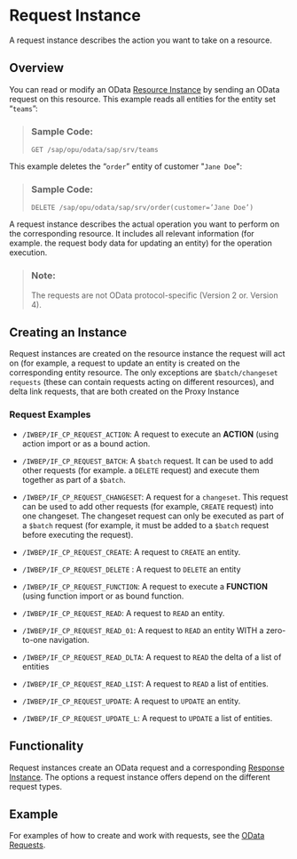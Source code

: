<!-- loio7bda4718f8b84ec4ae04396822c9105a -->

# Request Instance

A request instance describes the action you want to take on a resource.



<a name="loio7bda4718f8b84ec4ae04396822c9105a__section_b4c_czm_4tb"/>

## Overview

You can read or modify an OData [Resource Instance](resource-instance-25e2e3d.md) by sending an OData request on this resource. This example reads all entities for the entity set “`teams`”:

> ### Sample Code:  
> ```
> GET /sap/opu/odata/sap/srv/teams
> ```

This example deletes the “`order`” entity of customer "`Jane Doe`":

> ### Sample Code:  
> ```
> DELETE /sap/opu/odata/sap/srv/order(customer=’Jane Doe’)
> ```

A request instance describes the actual operation you want to perform on the corresponding resource. It includes all relevant information \(for example. the request body data for updating an entity\) for the operation execution.

> ### Note:  
> The requests are not OData protocol-specific \(Version 2 or. Version 4\).



<a name="loio7bda4718f8b84ec4ae04396822c9105a__section_osh_dzm_4tb"/>

## Creating an Instance

Request instances are created on the resource instance the request will act on \(for example, a request to update an entity is created on the corresponding entity resource. The only exceptions are `$batch/changeset requests` \(these can contain requests acting on different resources\), and delta link requests, that are both created on the Proxy Instance



### Request Examples

-   `/IWBEP/IF_CP_REQUEST_ACTION`: A request to execute an **ACTION** \(using action import or as a bound action.

-   `/IWBEP/IF_CP_REQUEST_BATCH`: A `$batch` request. It can be used to add other requests \(for example. a `DELETE` request\) and execute them together as part of a `$batch`.
-   `/IWBEP/IF_CP_REQUEST_CHANGESET`: A request for a `changeset`. This request can be used to add other requests \(for example, `CREATE` request\) into one changeset. The changeset request can only be executed as part of a `$batch` request \(for example, it must be added to a `$batch` request before executing the request\).
-   `/IWBEP/IF_CP_REQUEST_CREATE`: A request to `CREATE` an entity.
-   `/IWBEP/IF_CP_REQUEST_DELETE` : A request to `DELETE` an entity
-   `/IWBEP/IF_CP_REQUEST_FUNCTION`: A request to execute a **FUNCTION** \(using function import or as bound function.
-   `/IWBEP/IF_CP_REQUEST_READ`: A request to `READ` an entity.
-   `/IWBEP/IF_CP_REQUEST_READ_01`: A request to `READ` an entity WITH a zero-to-one navigation.
-   `/IWBEP/IF_CP_REQUEST_READ_DLTA`: A request to `READ` the delta of a list of entities
-   `/IWBEP/IF_CP_REQUEST_READ_LIST`: A request to `READ` a list of entities.
-   `/IWBEP/IF_CP_REQUEST_UPDATE`: A request to `UPDATE` an entity.
-   `/IWBEP/IF_CP_REQUEST_UPDATE_L`: A request to `UPDATE` a list of entities.



<a name="loio7bda4718f8b84ec4ae04396822c9105a__section_us5_dzm_4tb"/>

## Functionality

Request instances create an OData request and a corresponding [Response Instance](response-instance-de1b8ed.md). The options a request instance offers depend on the different request types.



<a name="loio7bda4718f8b84ec4ae04396822c9105a__section_byw_2zm_4tb"/>

## Example

For examples of how to create and work with requests, see the [OData Requests](odata-requests-bbaf7a4.md).

